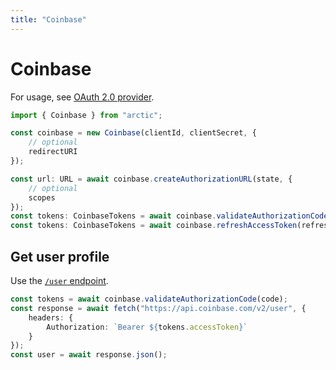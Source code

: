 ```yaml
---
title: "Coinbase"
---
```


# Coinbase

For usage, see [OAuth 2.0 provider](/guides/oauth2).

```ts
import { Coinbase } from "arctic";

const coinbase = new Coinbase(clientId, clientSecret, {
	// optional
	redirectURI
});
```

```ts
const url: URL = await coinbase.createAuthorizationURL(state, {
	// optional
	scopes
});
const tokens: CoinbaseTokens = await coinbase.validateAuthorizationCode(code);
const tokens: CoinbaseTokens = await coinbase.refreshAccessToken(refreshToken);
```

## Get user profile

Use the [`/user` endpoint](https://docs.cloud.coinbase.com/sign-in-with-coinbase/docs/api-users#show-current-user).

```ts
const tokens = await coinbase.validateAuthorizationCode(code);
const response = await fetch("https://api.coinbase.com/v2/user", {
	headers: {
		Authorization: `Bearer ${tokens.accessToken}`
	}
});
const user = await response.json();
```
